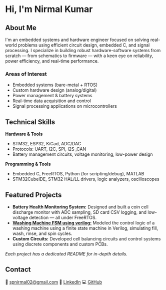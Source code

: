 # Hi, I'm Nirmal Kumar

## About Me

I'm an embedded systems and hardware engineer focused on solving real-world problems using efficient circuit design, embedded C, and signal processing. I specialize in building robust hardware-software systems from scratch — from schematics to firmware — with a keen eye on reliability, power efficiency, and real-time performance.

### Areas of Interest

* Embedded systems (bare-metal + RTOS)
* Custom hardware design (analog/digital)
* Power management & battery systems
* Real-time data acquisition and control
* Signal processing applications on microcontrollers

## Technical Skills

**Hardware & Tools**

* STM32, ESP32, KiCad, ADC/DAC
* Protocols: UART, I2C, SPI, I2S ,CAN
* Battery management circuits, voltage monitoring, low-power design

**Programming & Tools**

* Embedded C, FreeRTOS, Python (for scripting/debug), MATLAB
* STM32CubeIDE, STM32 HAL/LL drivers, logic analyzers, oscilloscopes

## Featured Projects

* **Battery Health Monitoring System:** Designed and built a coin cell discharge monitor with ADC sampling, SD card CSV logging, and low-voltage detection — all under FreeRTOS.
* [**Washing Machine FSM using verilog:**](https://github.com/spnirmal/Washing-Machine-FSM) Modeled the control logic of a washing machine using a finite state machine in Verilog, simulating fill, wash, rinse, and spin cycles.
* **Custom Circuits:** Developed cell balancing circuits and control systems using discrete components and custom PCBs.

*Each project has a dedicated README for in-depth details.*

## Contact

📧 [spnirmal02@gmail.com](mailto:spnirmal02@gmail.com)
🔗 [LinkedIn](https://linkedin.com/in/nirmal-kumar-655520226)
💻 [GitHub](https://github.com/spnirmal)
